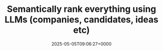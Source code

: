 ---
title: Semantically rank everything using LLMs (companies, candidates, ideas etc)
slug: 20250505T090627
date: 2025-05-05T09:06:27+0000
params:
  url: https://eamag.me/2025/Ranking-With-LLMs
tags:
- ai
- llm
- to-read
---